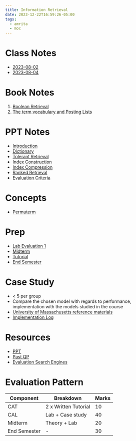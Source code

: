 ```yaml
---
title: Information Retrieval
date: 2023-12-22T16:59:26-05:00
tags:
  - amrita
  - moc
---
```


# Class Notes
- [ 2023-08-02](202309131321-2023-08-02.md)
- [ 2023-08-04](202309131322-2023-08-04.md)

# Book Notes
1. [ Boolean Retrieval](20230922044043-Chapter%201.md)
2. [ The term vocabulary and Posting Lists](20230929042206-Chapter-2.md)

# PPT Notes
- [ Introduction](20231006162852-introduction.md)
- [ Dictionary ](20231006172727-dictionary.md)
- [ Tolerant Retrieval](20231007093656-tolerant_retrieval.md)
- [ Index Construction](20231007111852-index_const.md)
- [ Index Compression](20231128113931-index_compression.md)
- [ Ranked Retrieval](20231129111857-scoring-models.md)
- [ Evaluation Criteria](20231128141614-evaluations.md)

# Concepts
- [ Permuterm](20231007101613-permuterm.md)

# Prep
- [ Lab Evaluation 1](20230929041527.md)
- [ Midterm](20230930122606-midterm.md)
- [ Tutorial](20231128113153-tutorial.md)
- [ End Semester](20231221125725-endsem.md)

# Case Study
- < 5 per group
- Compare the chosen model with regards to performance, implementation
with the models studied in the course
- [University of Massachusetts reference materials](https://ciir.cs.umass.edu/download)
- [ Implementation Log](20231201090654-impl-log.md)

# Resources
- [PPT](https://amritavishwavidyapeetham-my.sharepoint.com/:f:/g/personal/cb_en_u4cse20613_cb_students_amrita_edu/EgBeysLzVQZEmm8SgsDaDB4BwkzF3byNI1BNPHPqDsPvaA?e=FfmgmR)
- [Past QP](https://amritavishwavidyapeetham-my.sharepoint.com/:f:/g/personal/cb_en_u4cse20613_cb_students_amrita_edu/EmF5KfauFsVFhJFuJmFOnzQB7pV54KsgD57Ml-PADE5lVg?e=w085ou)
- [Evaluation Search Engines](https://www.youtube.com/playlist?list=PLBv09BD7ez_6nqE9YU9bQXpjJ5jJ1Kgr9)

# Evaluation Pattern

| Component   | Breakdown           | Marks|
| ------------| --------------------| -----|
| CAT         | 2 x Written Tutorial| 10   |
| CAL         | Lab + Case study    | 40   |
| Midterm     | Theory + Lab        | 20   |
| End Semester| -                   | 30   |
